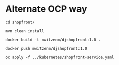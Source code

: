 Alternate OCP way
=================

```
cd shopfront/

mvn clean install

docker build -t mwitzenm/djshopfront:1.0 .

docker push mwitzenm/djshopfront:1.0

oc apply -f ../kubernetes/shopfront-service.yaml
```
